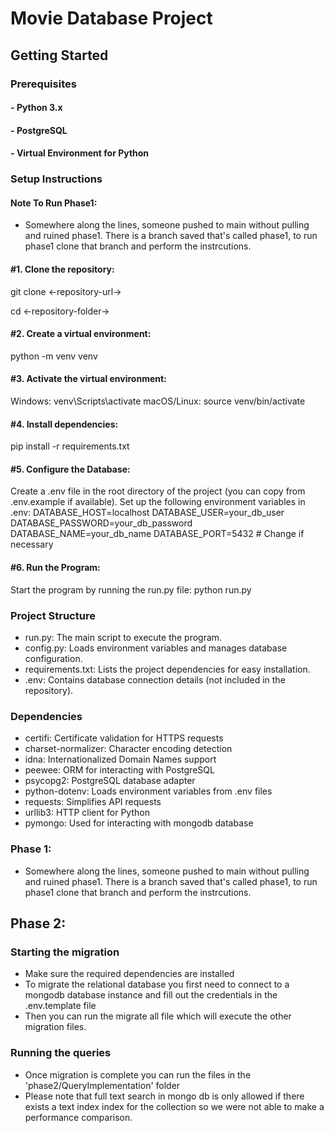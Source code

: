 # Movie Database Project

## Getting Started

### Prerequisites

#### - **Python 3.x**
#### - **PostgreSQL**
#### - **Virtual Environment** for Python

### Setup Instructions

#### Note To Run Phase1:
- Somewhere along the lines, someone pushed to main without pulling and ruined phase1. There is a branch saved that's called phase1, to run phase1 clone that branch and perform the instrcutions.  

#### #1. **Clone the repository**:
   git clone <-repository-url->
   
   cd <-repository-folder->

#### #2. Create a virtual environment:
python -m venv venv

#### #3. Activate the virtual environment:
Windows: venv\Scripts\activate
macOS/Linux: source venv/bin/activate

#### #4. Install dependencies:
pip install -r requirements.txt

#### #5. Configure the Database:
Create a .env file in the root directory of the project (you can copy from .env.example if available).
Set up the following environment variables in .env:
DATABASE_HOST=localhost
DATABASE_USER=your_db_user
DATABASE_PASSWORD=your_db_password
DATABASE_NAME=your_db_name
DATABASE_PORT=5432  # Change if necessary

#### #6. Run the Program:
Start the program by running the run.py file:
python run.py

### Project Structure
- run.py: The main script to execute the program.
- config.py: Loads environment variables and manages database configuration.
- requirements.txt: Lists the project dependencies for easy installation.
- .env: Contains database connection details (not included in the repository).
  
### Dependencies
- certifi: Certificate validation for HTTPS requests
- charset-normalizer: Character encoding detection
- idna: Internationalized Domain Names support
- peewee: ORM for interacting with PostgreSQL
- psycopg2: PostgreSQL database adapter
- python-dotenv: Loads environment variables from .env files
- requests: Simplifies API requests
- urllib3: HTTP client for Python
- pymongo: Used for interacting with mongodb database

### Phase 1:
- Somewhere along the lines, someone pushed to main without pulling and ruined phase1. There is a branch saved that's called phase1, to run phase1 clone that branch and perform the instrcutions.  

## Phase 2:

### Starting the migration
- Make sure the required dependencies are installed
- To migrate the relational database you first need to connect to a mongodb database instance and fill out the credentials in the .env.template file
- Then you can run the migrate all file which will execute the other migration files. 

### Running the queries
- Once migration is complete you can run the files in the 'phase2/QueryImplementation' folder
- Please note that full text search in mongo db is only allowed if there exists a text index index for the collection so we were not able to make a performance comparison.
  
